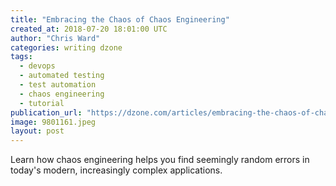 ```yaml
---
title: "Embracing the Chaos of Chaos Engineering"
created_at: 2018-07-20 18:01:00 UTC
author: "Chris Ward"
categories: writing dzone
tags:
  - devops
  - automated testing
  - test automation
  - chaos engineering
  - tutorial
publication_url: "https://dzone.com/articles/embracing-the-chaos-of-chaos-engineering"
image: 9801161.jpeg
layout: post
---
```

Learn how chaos engineering helps you find seemingly random errors in today's modern, increasingly complex applications.

